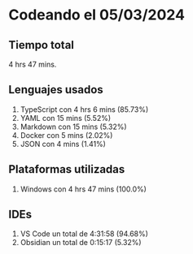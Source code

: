 # Codeando el 05/03/2024

## Tiempo total
4 hrs 47 mins.

## Lenguajes usados
1. TypeScript con 4 hrs 6 mins (85.73%)
1. YAML con 15 mins (5.52%)
1. Markdown con 15 mins (5.32%)
1. Docker con 5 mins (2.02%)
1. JSON con 4 mins (1.41%)

## Plataformas utilizadas
1. Windows con 4 hrs 47 mins (100.0%)

## IDEs
1. VS Code un total de 4:31:58 (94.68%)
1. Obsidian un total de 0:15:17 (5.32%)
